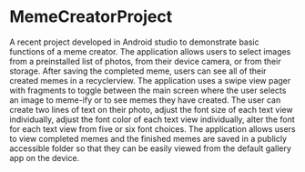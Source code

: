 # MemeCreatorProject
A recent project developed in Android studio to demonstrate basic functions of a meme creator. The application allows users to select images from a preinstalled list of photos, from their device camera, or from their storage. After saving the completed meme, users can see all of their created memes in a recyclerview. The application uses a swipe view pager with fragments to toggle between the main screen where the user selects an image to meme-ify or to see memes they have created. The user can create two lines of text on their photo, adjust the font size of each text view individually, adjust the font color of each text view individually, alter the font for each text view from five or six font choices. The application allows users to view completed memes and the finished memes are saved in a publicly accessible folder so that they can be easily viewed from the default gallery app on the device.
